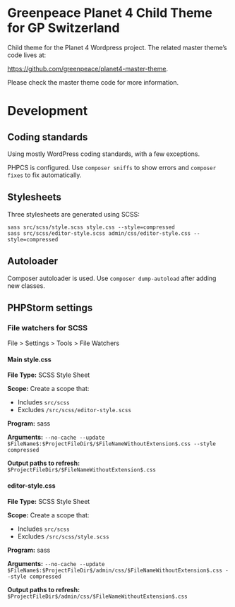 # Greenpeace Planet 4 Child Theme for GP Switzerland

Child theme for the Planet 4 Wordpress project.
The related master theme’s code lives at: 

https://github.com/greenpeace/planet4-master-theme.

Please check the master theme code for more information. 

# Development

## Coding standards

Using mostly WordPress coding standards, with a few exceptions. 

PHPCS is configured. Use `composer sniffs` to show errors and `composer fixes` to fix automatically.

## Stylesheets

Three stylesheets are generated using SCSS:

```
sass src/scss/style.scss style.css --style=compressed
sass src/scss/editor-style.scss admin/css/editor-style.css --style=compressed
```

## Autoloader

Composer autoloader is used. Use `composer dump-autoload` after adding new classes.

## PHPStorm settings

### File watchers for SCSS

File > Settings > Tools > File Watchers

#### Main style.css

**File Type:** SCSS Style Sheet

**Scope:** Create a scope that:
* Includes `src/scss`
* Excludes  `/src/scss/editor-style.scss`

**Program:** sass

**Arguments:**
`--no-cache --update $FileName$:$ProjectFileDir$/$FileNameWithoutExtension$.css --style compressed`

**Output paths to refresh:**
`$ProjectFileDir$/$FileNameWithoutExtension$.css`

#### editor-style.css

**File Type:** SCSS Style Sheet

**Scope:** Create a scope that:
* Includes `src/scss`
* Excludes  `/src/scss/style.scss`

**Program:** sass

**Arguments:**
`--no-cache --update $FileName$:$ProjectFileDir$/admin/css/$FileNameWithoutExtension$.css --style compressed`

**Output paths to refresh:**
`$ProjectFileDir$/admin/css/$FileNameWithoutExtension$.css`
